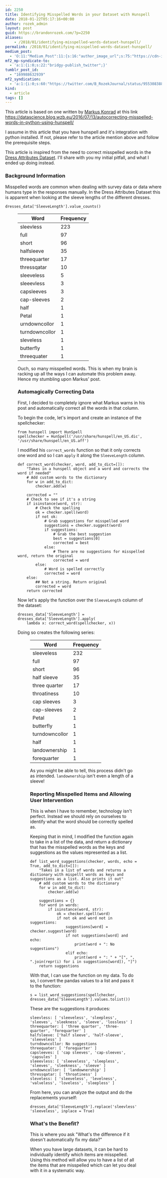 ```yaml
---
id: 2250
title: Identifying Misspelled Words in your Dataset with Hunspell
date: 2018-01-22T05:17:16+00:00
author: rozek_admin
layout: post
guid: https://brandonrozek.com/?p=2250
aliases:
    - /2018/01/identifying-misspelled-words-dataset-hunspell/
permalink: /2018/01/identifying-misspelled-words-dataset-hunspell/
medium_post:
  - 'O:11:"Medium_Post":11:{s:16:"author_image_url";s:75:"https://cdn-images-1.medium.com/fit/c/200/200/1*06lotWcLMUnKZTN6-Th3IQ.jpeg";s:10:"author_url";s:32:"https://medium.com/@brandonrozek";s:11:"byline_name";N;s:12:"byline_email";N;s:10:"cross_link";s:2:"no";s:2:"id";s:12:"c0ccd543b7e6";s:21:"follower_notification";s:3:"yes";s:7:"license";s:19:"all-rights-reserved";s:14:"publication_id";s:2:"-1";s:6:"status";s:6:"public";s:3:"url";s:104:"https://medium.com/@brandonrozek/identifying-misspelled-words-in-your-dataset-with-hunspell-c0ccd543b7e6";}'
mf2_mp-syndicate-to:
  - 'a:1:{i:0;s:22:"bridgy-publish_twitter";}'
tumblr_post_id:
  - "169988632939"
mf2_syndication:
  - 'a:1:{i:0;s:60:"https://twitter.com/B_RozekJournal/status/955308388384235521";}'
kind:
  - article
tags: []
---
```

This article is based on one written by [Markus Konrad](https://datascience.blog.wzb.eu/author/markus_konrad/) at this link <a href='https://datascience.blog.wzb.eu/2016/07/13/autocorrecting-misspelled-words-in-python-using-hunspell/' target='_blank' >https://datascience.blog.wzb.eu/2016/07/13/autocorrecting-misspelled-words-in-python-using-hunspell/</a>

I assume in this article that you have hunspell and it's integration with python installed. If not, please refer to the article mention above and follow the prerequisite steps.

This article is inspired from the need to correct misspelled words in the [Dress Attributes Dataset](https://archive.ics.uci.edu/ml/datasets/Dresses_Attribute_Sales). I'll share with you my initial pitfall, and what I ended up doing instead.

### Background Information

Misspelled words are common when dealing with survey data or data where humans type in the responses manually. In the Dress Attributes Dataset this is apparent when looking at the sleeve lengths of the different dresses.

<pre><code class='language-python' lang='python'>dresses_data[&#39;SleeveLength&#39;].value_counts()
</code></pre><figure> 

| Word           | Frequency |
| -------------- | --------- |
| sleevless      | 223       |
| full           | 97        |
| short          | 96        |
| halfsleeve     | 35        |
| threequarter   | 17        |
| thressqatar    | 10        |
| sleeveless     | 5         |
| sleeevless     | 3         |
| capsleeves     | 3         |
| cap-sleeves    | 2         |
| half           | 1         |
| Petal          | 1         |
| urndowncollor  | 1         |
| turndowncollor | 1         |
| sleveless      | 1         |
| butterfly      | 1         |
| threequater    | 1         |</figure> 

Ouch, so many misspelled words. This is when my brain is racking up all the ways I can automate this problem away. Hence my stumbling upon Markus' post.

### Automagically Correcting Data

First, I decided to completely ignore what Markus warns in his post and automatically correct all the words in that column.

To begin the code, let's import and create an instance of the spellchecker:

<pre><code class='language-python' lang='python'>from hunspell import HunSpell
spellchecker = HunSpell(&#39;/usr/share/hunspell/en_US.dic&#39;, &#39;/usr/share/hunspell/en_US.aff&#39;)
</code></pre>

I modified his `correct_words` function so that it only corrects one word and so I can `apply` it along the `SleeveLength` column. 

<pre><code class='language-python' lang='python'>def correct_word(checker, word, add_to_dict=[]):
    "Takes in a hunspell object and a word and corrects the word if needed"   
    # Add custom words to the dictionary
    for w in add_to_dict:
        checker.add(w)

    corrected = ""
    # Check to see if it&#39;s a string
    if isinstance(word, str):
        # Check the spelling
        ok = checker.spell(word)
        if not ok:
            # Grab suggestions for misspelled word
            suggestions = checker.suggest(word)
            if suggestions:
                # Grab the best suggestion
                best = suggestions[0]
                corrected = best
            else:
                # There are no suggestions for misspelled word, return the original
                corrected = word 
        else:
            # Word is spelled correctly
            corrected = word
    else:
        ## Not a string. Return original
        corrected = word
    return corrected
</code></pre>

Now let's apply the function over the `SleeveLength` column of the dataset:

<pre><code class='language-python' lang='python'>dresses_data[&#39;SleeveLength&#39;] = dresses_data[&#39;SleeveLength&#39;].apply(
    lambda x: correct_word(spellchecker, x))
</code></pre>

Doing so creates the following series:<figure> 

| Word           | Frequency |
| -------------- | --------- |
| sleeveless     | 232       |
| full           | 97        |
| short          | 96        |
| half sleeve    | 35        |
| three quarter  | 17        |
| throatiness    | 10        |
| cap sleeves    | 3         |
| cap-sleeves    | 2         |
| Petal          | 1         |
| butterfly      | 1         |
| turndowncollor | 1         |
| half           | 1         |
| landownership  | 1         |
| forequarter    | 1         |</figure> 

As you might be able to tell, this process didn't go as intended. `landownership` isn't even a length of a sleeve!

### Reporting Misspelled Items and Allowing User Intervention

This is when I have to remember, technology isn't perfect. Instead we should rely on ourselves to identify what the word should be correctly spelled as.

Keeping that in mind, I modified the function again to take in a list of the data, and return a dictionary that has the misspelled words as the keys and suggestions as the values represented as a list.

<pre><code class='language-python' lang='python'>def list_word_suggestions(checker, words, echo = True, add_to_dict=[]):
    "Takes in a list of words and returns a dictionary with mispellt words as keys and suggestions as a list. Also prints it out"
    # add custom words to the dictionary
    for w in add_to_dict:
        checker.add(w)

    suggestions = {}
    for word in words:
        if isinstance(word, str):
            ok = checker.spell(word)
            if not ok and word not in suggestions:
                suggestions[word] = checker.suggest(word)
                if not suggestions[word] and echo:
                    print(word + ": No suggestions")
                elif echo:
                    print(word + ": " + "[", ", ".join(repr(i) for i in suggestions[word]), "]")
    return suggestions
</code></pre>

With that, I can use the function on my data. To do so, I convert the pandas values to a list and pass it to the function:

<pre><code class='language-python' lang='python'>s = list_word_suggestions(spellchecker, dresses_data[&#39;SleeveLength&#39;].values.tolist())
</code></pre>

These are the suggestions it produces:

<pre><code class='language-python' lang='python'>sleevless: [ &#39;sleeveless&#39;, &#39;sleepless&#39;, &#39;sleeves&#39;, &#39;sleekness&#39;, &#39;sleeve&#39;, &#39;lossless&#39; ]
threequarter: [ &#39;three quarter&#39;, &#39;three-quarter&#39;, &#39;forequarter&#39; ]
halfsleeve: [&#39;half sleeve&#39;, &#39;half-sleeve&#39;, &#39;sleeveless&#39; ]
turndowncollor: No suggestions
threequater: [ &#39;forequarter&#39; ]
capsleeves: [ &#39;cap sleeves&#39;, &#39;cap-sleeves&#39;, &#39;capsules&#39; ]
sleeevless: [ &#39;sleeveless&#39;, &#39;sleepless&#39;, &#39;sleeves&#39;, &#39;sleekness&#39;, &#39;sleeve&#39; ]
urndowncollor: [ &#39;landownership&#39; ]
thressqatar: [ &#39;throatiness&#39; ]
sleveless: [ &#39;sleeveless&#39;, &#39;levelness&#39;, &#39;valveless&#39;, &#39;loveless&#39;, &#39;sleepless&#39; ]
</code></pre>

From here, you can analyze the output and do the replacements yourself:

<pre><code class='language-python' lang='python'>dresses_data[&#39;SleeveLength&#39;].replace(&#39;sleevless&#39;, &#39;sleeveless&#39;, inplace = True)
</code></pre>

### What's the Benefit?

This is where you ask "What's the difference if it doesn't automatically fix my data?"

When you have large datasets, it can be hard to individually identify which items are misspelled. Using this method will allow you to have a list of all the items that are misspelled which can let you deal with it in a systematic way.